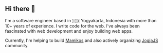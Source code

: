 ## Hi there 👋

I'm a software engineer based in 🇮🇩 Yogyakarta, Indonesia with more than 10+ years of experience. I write code for the web. I've always been fascinated with web development and enjoy building web apps. 

Currently, I'm helping to build [Mamikos](https://mamikos.com) and also actively organizing [JogjaJS](https://github.com/jogjajs) community.
